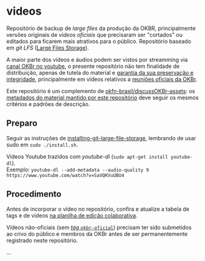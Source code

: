 # videos
Repositório de backup de *large files* da produção da OKBR, principalmente versões originais de *videos oficiais* que precisaram ser "cortados" ou editados para ficarem mais atrativos para o público.  Repositório baseado em *git LFS* ([Large Files Storage](https://git-lfs.github.com/)). 

A maior parte dos vídeos e áudios podem ser vistos por streamming via [canal OKBr no youtube](https://www.youtube.com/user/okfnbr), o presente repositório não tem finalidade de distribuição, apenas de tutela do material e [garantia da sua preservação e integridade](https://en.wikipedia.org/wiki/Digital_preservation), principalmente em vídeos relativos a [reuniões oficiais da OKBr](https://discuss.okfn.org/tags/okbr-oficial).

Este repositório é um complemento de [okfn-brasil/discussOKBr-assets](https://github.com/okfn-brasil/discussOKBr-assets/blob/master/README.md): os [metadados do material mantido por este repositório](data/largefiles-metadata.csv) deve seguir os mesmos critérios e padrões de descrição. 

## Preparo
 
Seguir as instruções de [installing-git-large-file-storage](https://help.github.com/articles/installing-git-large-file-storage/), lembrando de usar sudo em `sudo ./install.sh`.

Vídeos Youtube trazidos com *youtube-dl* (`sudo apt-get install youtube-dl`). <br/>Exemplo: `youtube-dl --add-metadata --audio-quality 9 https://www.youtube.com/watch?v=SaVQKVuUBU4`

## Procedimento

Antes de incorporar o vídeo no repositório, confira e atualize a tabela de tags e de vídeos [na planilha de edição colaborativa](https://docs.google.com/spreadsheets/d/1AK_GYMqoAl84nbrjbzSJXALOGKjfHlby_VOTS8tlnIM/edit#gid=298639303). 

Vídeos não-oficiais (sem [*tag* `okbr-oficial`](https://github.com/okfn-brasil/discussOKBr-assets/blob/master/data/tag.csv)) precisam ter sido submetidos ao crivo do público e membros da OKBr antes de ser permanentemente registrado neste repositório.

...
